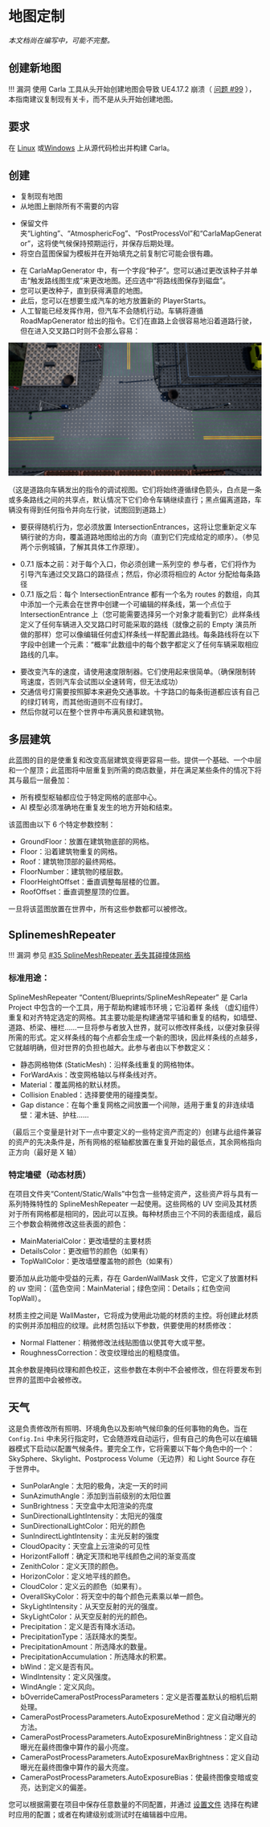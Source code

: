 # 地图定制

*本文档尚在编写中，可能不完整。*

## 创建新地图
!!! 漏洞
    使用 Carla 工具从头开始创建地图会导致 UE4.17.2 崩溃（ [问题 #99](https://github.com/carla-simulator/carla/issues/99) ），本指南建议复制现有关卡，而不是从头开始创建地图。
    
    
## 要求
在 [Linux](https://carla.readthedocs.io/en/stable/how_to_build_on_linux/) 或[Windows](https://carla.readthedocs.io/en/stable/how_to_build_on_windows/) 上从源代码检出并构建 Carla。

## 创建
- 复制现有地图
- 从地图上删除所有不需要的内容
* 保留文件夹“Lighting”、“AtmosphericFog”、“PostProcessVol”和“CarlaMapGenerator”，这将使气候保持预期运行，并保存后期处理。
* 将空白蓝图保留为模板并在开始填充之前复制它可能会很有趣。
- 在 CarlaMapGenerator 中，有一个字段“种子”。您可以通过更改该种子并单击“触发路线图生成”来更改地图。还应选中“将路线图保存到磁盘”。
- 您可以更改种子，直到获得满意的地图。
- 此后，您可以在想要生成汽车的地方放置新的 PlayerStarts。
- 人工智能已经发挥作用，但汽车不会随机行动。车辆将遵循 RoadMapGenerator 给出的指令。它们在直路上会很容易地沿着道路行驶，但在进入交叉路口时则不会那么容易：

![](./img/road_instructions_example.png)

（这是道路向车辆发出的指令的调试视图。它们将始终遵循绿色箭头，白点是一条或多条路线之间的共享点，默认情况下它们命令车辆继续直行；黑点偏离道路，车辆没有得到任何指令并向左行驶，试图回到道路上）

- 要获得随机行为，您必须放置 IntersectionEntrances，这将让您重新定义车辆行驶的方向，覆盖道路地图给出的方向（直到它们完成给定的顺序）。（参见两个示例城镇，了解其具体工作原理）。

* 0.7.1 版本之前：对于每个入口，你必须创建一系列空的 参与者，它们将作为引导汽车通过交叉路口的路径点；然后，你必须将相应的 Actor 分配给每条路径
* 0.7.1 版之后：每个 IntersectionEntrance 都有一个名为 routes 的数组，向其中添加一个元素会在世界中创建一个可编辑的样条线，第一个点位于 IntersectionEntrance 上（您可能需要选择另一个对象才能看到它）此样条线定义了任何车辆进入交叉路口时可能采取的路线（就像之前的 Empty 演员所做的那样）您可以像编辑任何虚幻样条线一样配置此路线。每条路线将在以下字段中创建一个元素：“概率”此数组中的每个数字都定义了任何车辆采取相应路线的几率。

- 要改变汽车的速度，请使用速度限制器。它们使用起来很简单。（确保限制转弯速度，否则汽车会试图以全速转弯，但无法成功）
- 交通信号灯需要按照脚本来避免交通事故。十字路口的每条街道都应该有自己的绿灯转弯，而其他街道则不应有绿灯。
- 然后你就可以在整个世界中布满风景和建筑物。

## 多层建筑
此蓝图的目的是使重复和改变高层建筑变得更容易一些。提供一个基础、一个中层和一个屋顶；此蓝图将中层重复到所需的商店数量，并在满足某些条件的情况下将其与最后一层叠加：

- 所有模型枢轴都应位于特定网格的底部中心。
- Al 模型必须准确地在重复发生的地方开始和结束。


该蓝图由以下 6 个特定参数控制：

- GroundFloor：放置在建筑物底部的网格。
- Floor：沿着建筑物重复的网格。
- Roof：建筑物顶部的最终网格。
- FloorNumber：建筑物的楼层数。
- FloorHeightOffset：垂直调整每层楼的位置。
- RoofOffset：垂直调整屋顶的位置。

一旦将该蓝图放置在世界中，所有这些参数都可以被修改。

## SplinemeshRepeater

!!! 漏洞
    参见 [#35 SplineMeshRepeater 丢失其碰撞体网格](https://github.com/carla-simulator/carla/issues/35)


### 标准用途：
SplineMeshRepeater “Content/Blueprints/SplineMeshRepeater” 是 Carla Project 中包含的一个工具，用于帮助构建城市环境；它沿着样 条线 （虚幻组件）重复和对齐特定选定的网格。其主要功能是构建通常平铺和重复的结构，如墙壁、道路、桥梁、栅栏……一旦将参与者放入世界，就可以修改样条线，以便对象获得所需的形式。定义样条线的每个点都会生成一个新的图块，因此样条线的点越多，它就越明确，但对世界的负担也越大。此参与者由以下参数定义：

- 静态网格物体 (StaticMesh)：沿样条线重复的网格物体。
- ForWardAxis：改变网格轴以与样条线对齐。
- Material：覆盖网格的默认材质。
- Collision Enabled：选择要使用的碰撞类型。
- Gap distance：在每个重复网格之间放置一个间隙，适用于重复的非连续墙壁：灌木链、护柱……

（最后三个变量是针对下一点中要定义的一些特定资产而定的）创建与此组件兼容的资产的先决条件是，所有网格的枢轴都放置在重复开始的最低点，其余网格指向正方向（最好是 X 轴）


### 特定墙壁（动态材质）
在项目文件夹“Content/Static/Walls”中包含一些特定资产，这些资产将与具有一系列特殊特性的 SplineMeshRepeater 一起使用。这些网格的 UV 空间及其材质对于所有网格都是相同的，因此可以互换。每种材质由三个不同的表面组成，最后三个参数会稍微修改这些表面的颜色：

- MainMaterialColor：更改墙壁的主要材质
- DetailsColor：更改细节的颜色（如果有）
- TopWallColor：更改墙壁覆盖物的颜色（如果有）

要添加从此功能中受益的元素，存在 GardenWallMask 文件，它定义了放置材料的 uv 空间：（蓝色空间：MainMaterial；绿色空间：Details；红色空间 TopWall）。

材质主控之间是 WallMaster，它将成为使用此功能的材质的主控。将创建此材质的实例并添加相应的纹理。此材质包括以下参数，供要使用的材质修改：

- Normal Flattener：稍微修改法线贴图值以使其夸大或平整。
- RoughnessCorrection：改变纹理给出的粗糙度值。

其余参数是掩码纹理和颜色校正，这些参数在本例中不会被修改，但在将要发布到世界的蓝图中会被修改。


## 天气
这是负责修改所有照明、环境角色以及影响气候印象的任何事物的角色。当在 `Config.Ini` 中未另行指定时，它会随游戏自动运行，但有自己的角色可以在编辑器模式下启动以配置气候条件。要完全工作，它将需要以下每个角色中的一个：SkySphere、Skylight、Postprocess Volume（无边界）和 Light Source 存在于世界中。

- SunPolarAngle：太阳的极角，决定一天的时间
- SunAzimuthAngle：添加到当前级别的太阳位置
- SunBrightness：天空盒中太阳渲染的亮度
- SunDirectionalLightIntensity：太阳光的强度
- SunDirectionalLightColor：阳光的颜色
- SunIndirectLightIntensity：主光反射的强度
- CloudOpacity：天空盒上云渲染的可见性
- HorizontFalloff：确定天顶和地平线颜色之间的渐变高度
- ZenithColor：定义天顶的颜色。
- HorizonColor：定义地平线的颜色。
- CloudColor：定义云的颜色（如果有）。
- OverallSkyColor：将天空中的每个颜色元素乘以单一颜色。
- SkyLightIntensity：从天空反射的光的强度。
- SkyLightColor：从天空反射的光的颜色。
- Precipitation：定义是否有降水活动。
- PrecipitationType：活跃降水的类型。
- PrecipitationAmount：所选降水的数量。
- PrecipitationAccumulation：所选降水的积累。
- bWind：定义是否有风。
- WindIntensity：定义风强度。
- WindAngle：定义风向。
- bOverrideCameraPostProcessParameters：定义是否覆盖默认的相机后期处理。
- CameraPostProcessParameters.AutoExposureMethod：定义自动曝光的方法。
- CameraPostProcessParameters.AutoExposureMinBrightness：定义自动曝光在最终图像中算作的最小亮度。
- CameraPostProcessParameters.AutoExposureMaxBrightness：定义自动曝光在最终图像中算作的最大亮度。
- CameraPostProcessParameters.AutoExposureBias：使最终图像变暗或变亮，达到定义的偏差。

您可以根据需要在项目中保存任意数量的不同配置，并通过 [设置文件](./carla_settings.md) 选择在构建时应用的配置；或者在构建级别或测试时在编辑器中应用。
